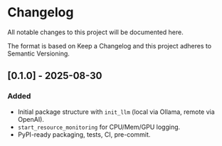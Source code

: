 # Changelog
All notable changes to this project will be documented here.

The format is based on Keep a Changelog and this project adheres to Semantic Versioning.

## [0.1.0] - 2025-08-30
### Added
- Initial package structure with `init_llm` (local via Ollama, remote via OpenAI).
- `start_resource_monitoring` for CPU/Mem/GPU logging.
- PyPI-ready packaging, tests, CI, pre-commit.

